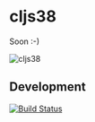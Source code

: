 cljs38
=========

Soon :-)

![cljs38](https://lh3.googleusercontent.com/-87N8ye9w9yw/U1SWbK0dfgI/AAAAAAAAGjc/eK_2351sLZY/w997-h748-no/IMG_20140419_123836.jpg)

## Development

[![Build Status](https://travis-ci.org/arthens/cljs38.svg?branch=master)](https://travis-ci.org/arthens/cljs38)